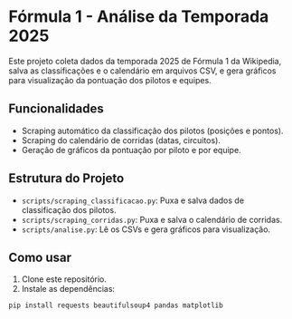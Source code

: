 # Fórmula 1 - Análise da Temporada 2025

Este projeto coleta dados da temporada 2025 de Fórmula 1 da Wikipedia, salva as classificações e o calendário em arquivos CSV, e gera gráficos para visualização da pontuação dos pilotos e equipes.

## Funcionalidades

- Scraping automático da classificação dos pilotos (posições e pontos).
- Scraping do calendário de corridas (datas, circuitos).
- Geração de gráficos da pontuação por piloto e por equipe.

## Estrutura do Projeto

- `scripts/scraping_classificacao.py`: Puxa e salva dados de classificação dos pilotos.
- `scripts/scraping_corridas.py`: Puxa e salva o calendário de corridas.
- `scripts/analise.py`: Lê os CSVs e gera gráficos para visualização.

## Como usar

1. Clone este repositório.
2. Instale as dependências:

```bash
pip install requests beautifulsoup4 pandas matplotlib
 
